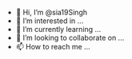 - 👋 Hi, I’m @sia19Singh
- 👀 I’m interested in ...
- 🌱 I’m currently learning ...
- 💞️ I’m looking to collaborate on ...
- 📫 How to reach me ...

<!---
sia19Singh/sia19Singh is a ✨ special ✨ repository because its `README.md` (this file) appears on your GitHub profile.
You can click the Preview link to take a look at your changes.
--->
